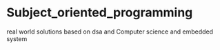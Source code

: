 # Subject_oriented_programming
real world solutions based on dsa and Computer science and embedded system 
